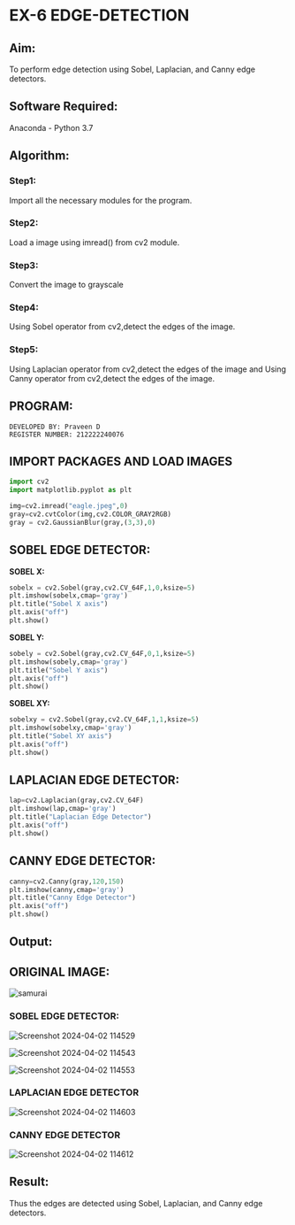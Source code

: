 # EX-6 EDGE-DETECTION
## Aim:
To perform edge detection using Sobel, Laplacian, and Canny edge detectors.

## Software Required:
Anaconda - Python 3.7

## Algorithm:
### Step1:
Import all the necessary modules for the program.
### Step2:
Load a image using imread() from cv2 module.
### Step3:
Convert the image to grayscale
### Step4:
Using Sobel operator from cv2,detect the edges of the image.
### Step5:
Using Laplacian operator from cv2,detect the edges of the image and Using Canny operator from cv2,detect the edges of the image.
## PROGRAM:
```
DEVELOPED BY: Praveen D
REGISTER NUMBER: 212222240076
```
## IMPORT PACKAGES AND LOAD IMAGES
  ```python
import cv2
import matplotlib.pyplot as plt

img=cv2.imread("eagle.jpeg",0)
gray=cv2.cvtColor(img,cv2.COLOR_GRAY2RGB)
gray = cv2.GaussianBlur(gray,(3,3),0)
```
## SOBEL EDGE DETECTOR:
**SOBEL X:**
  ```python
  sobelx = cv2.Sobel(gray,cv2.CV_64F,1,0,ksize=5)
plt.imshow(sobelx,cmap='gray')
plt.title("Sobel X axis")
plt.axis("off")
plt.show()
```
**SOBEL Y:**
```python
sobely = cv2.Sobel(gray,cv2.CV_64F,0,1,ksize=5)
plt.imshow(sobely,cmap='gray')
plt.title("Sobel Y axis")
plt.axis("off")
plt.show()
```
**SOBEL XY:**
  ```python
  sobelxy = cv2.Sobel(gray,cv2.CV_64F,1,1,ksize=5)
plt.imshow(sobelxy,cmap='gray')
plt.title("Sobel XY axis")
plt.axis("off")
plt.show()
```
## LAPLACIAN EDGE DETECTOR:
```python
lap=cv2.Laplacian(gray,cv2.CV_64F)
plt.imshow(lap,cmap='gray')
plt.title("Laplacian Edge Detector")
plt.axis("off")
plt.show()
```
## CANNY EDGE DETECTOR:
```python
canny=cv2.Canny(gray,120,150)
plt.imshow(canny,cmap='gray')
plt.title("Canny Edge Detector")
plt.axis("off")
plt.show()
```
## Output:
## ORIGINAL IMAGE:

![samurai](https://github.com/DINESH18032004/EDGE-DETECTION/assets/119477784/153921be-d89b-4248-87fc-2ee1e2dba4ca)

### SOBEL EDGE DETECTOR:
![Screenshot 2024-04-02 114529](https://github.com/DINESH18032004/EDGE-DETECTION/assets/119477784/1c121c40-51f5-413c-81aa-c17661196160)

![Screenshot 2024-04-02 114543](https://github.com/DINESH18032004/EDGE-DETECTION/assets/119477784/2b7cb9ca-7db2-43b5-ae34-4c594a8ca331)

![Screenshot 2024-04-02 114553](https://github.com/DINESH18032004/EDGE-DETECTION/assets/119477784/89e7aef1-6752-4a7e-9161-af85442b05af)

### LAPLACIAN EDGE DETECTOR

![Screenshot 2024-04-02 114603](https://github.com/DINESH18032004/EDGE-DETECTION/assets/119477784/a70b62da-331d-4ad1-84ff-56a8895fd6b4)

### CANNY EDGE DETECTOR

![Screenshot 2024-04-02 114612](https://github.com/DINESH18032004/EDGE-DETECTION/assets/119477784/3c0126ea-800e-4922-a52e-e698564b8a37)

## Result:
Thus the edges are detected using Sobel, Laplacian, and Canny edge detectors.

